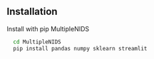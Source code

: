 



## Installation

Install  with pip MultipleNIDS

```bash
  cd MultipleNIDS
  pip install pandas numpy sklearn streamlit
```
    
